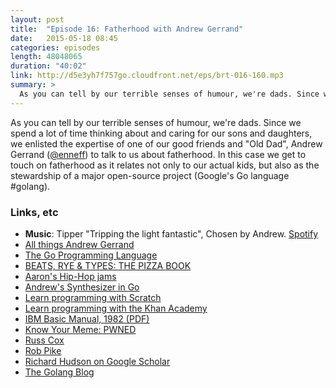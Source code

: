 ```yaml
---
layout: post
title:  "Episode 16: Fatherhood with Andrew Gerrand"
date:   2015-05-18 08:45
categories: episodes
length: 48048065
duration: "40:02"
link: http://d5e3yh7f757go.cloudfront.net/eps/brt-016-160.mp3
summary: >
  As you can tell by our terrible senses of humour, we're dads. Since we spend a lot of time thinking about and caring for our sons and daughters, we enlisted the expertise of one of our good friends and "Old Dad", Andrew Gerrand ([@enneff](https://twitter.com/enneff)) to talk to us about fatherhood. In this case we get to touch on fatherhood as it relates not only to our actual kids, but also as the stewardship of a major open-source project (Google's Go language #golang).
---
```

As you can tell by our terrible senses of humour, we're dads. Since we spend a lot of time thinking about and caring for our sons and daughters, we enlisted the expertise of one of our good friends and "Old Dad", Andrew Gerrand ([@enneff](https://twitter.com/enneff)) to talk to us about fatherhood. In this case we get to touch on fatherhood as it relates not only to our actual kids, but also as the stewardship of a major open-source project (Google's Go language #golang).

<!-- more -->

### Links, etc

* <strong>Music</strong>: Tipper "Tripping the light fantastic", Chosen by Andrew. [Spotify](https://open.spotify.com/track/0g98S76cfQ1KIkKb1ePduY)
* [All things Andrew Gerrand](http://nf.wh3rd.net/)
* [The Go Programming Language](https://golang.org/)
* [BEATS, RYE & TYPES: THE PIZZA BOOK](http://beatsryetypes.com/pizza)
* [Aaron's Hip-Hop jams](https://soundcloud.com/aquirkey)
* [Andrew's Synthesizer in Go](https://github.com/nf/sigourney)
* [Learn programming with Scratch](https://scratch.mit.edu/)
* [Learn programming with the Khan Academy](https://www.khanacademy.org)
* [IBM Basic Manual, 1982 (PDF)](http://www.retroarchive.org/dos/docs/basic_ref_1.pdf)
* [Know Your Meme: PWNED](http://knowyourmeme.com/memes/owned-pwned)
* [Russ Cox](https://swtch.com/~rsc/)
* [Rob Pike](http://research.google.com/pubs/r.html)
* [Richard Hudson on Google Scholar](https://scholar.google.com/citations?user=FejSLgQAAAAJ&hl=en)
* [The Golang Blog](http://blog.golang.org/)
